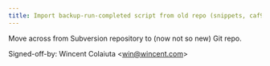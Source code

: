 ```yaml
---
title: Import backup-run-completed script from old repo (snippets, caf917e)
---
```


Move across from Subversion repository to (now not so new) Git repo.

Signed-off-by: Wincent Colaiuta &lt;win@wincent.com&gt;
